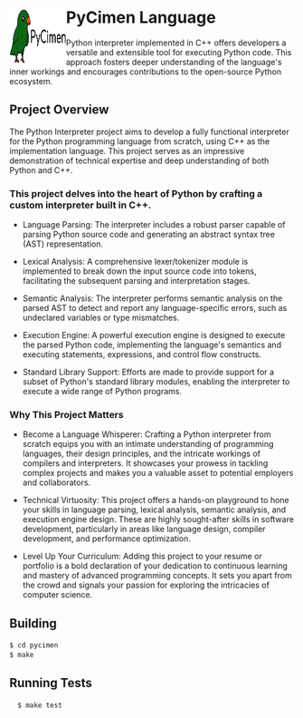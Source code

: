 <div>
  <img src="picture.jpeg" alt="Python Logo" align="left" width="100" height="100">
  <h1>PyCimen Language</h1>
</div>

Python interpreter implemented in C++ offers developers a versatile and extensible tool for executing Python code. This approach fosters deeper understanding of the language's inner workings and encourages contributions to the open-source Python ecosystem.

## Project Overview

The Python Interpreter project aims to develop a fully functional interpreter for the Python programming language from scratch, using C++ as the implementation language. This project serves as an impressive demonstration of technical expertise and deep understanding of both Python and C++.

### This project delves into the heart of Python by crafting a custom interpreter built in C++.

   + Language Parsing: The interpreter includes a robust parser capable of parsing Python source code and generating an abstract syntax tree (AST) representation.

   + Lexical Analysis: A comprehensive lexer/tokenizer module is implemented to break down the input source code into tokens, facilitating the subsequent parsing and interpretation stages.

   + Semantic Analysis: The interpreter performs semantic analysis on the parsed AST to detect and report any language-specific errors, such as undeclared variables or type mismatches.

   + Execution Engine: A powerful execution engine is designed to execute the parsed Python code, implementing the language's semantics and executing statements, expressions, and control flow constructs.

   + Standard Library Support: Efforts are made to provide support for a subset of Python's standard library modules, enabling the interpreter to execute a wide range of Python programs.

### Why This Project Matters

   * Become a Language Whisperer: Crafting a Python interpreter from scratch equips you with an intimate understanding of programming languages, their design principles, and the intricate workings of compilers and interpreters. It showcases your prowess in tackling complex projects and makes you a valuable asset to potential employers and collaborators.

   * Technical Virtuosity: This project offers a hands-on playground to hone your skills in language parsing, lexical analysis, semantic analysis, and execution engine design. These are highly sought-after skills in software development, particularly in areas like language design, compiler development, and performance optimization.

   * Level Up Your Curriculum: Adding this project to your resume or portfolio is a bold declaration of your dedication to continuous learning and mastery of advanced programming concepts. It sets you apart from the crowd and signals your passion for exploring the intricacies of computer science.

## Building

```bash
$ cd pycimen
$ make
```

## Running Tests

```bash
  $ make test
```
